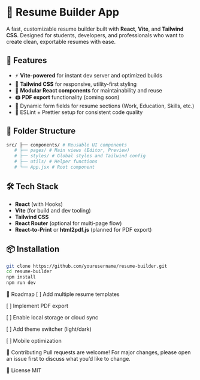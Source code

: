 # 🧾 Resume Builder App

A fast, customizable resume builder built with **React**, **Vite**, and **Tailwind CSS**. Designed for students, developers, and professionals who want to create clean, exportable resumes with ease.

## 🚀 Features

- ⚡️ **Vite-powered** for instant dev server and optimized builds
- 🎨 **Tailwind CSS** for responsive, utility-first styling
- 🧱 **Modular React components** for maintainability and reuse
- 🖨️ **PDF export** functionality (coming soon)
- 🧩 Dynamic form fields for resume sections (Work, Education, Skills, etc.)
- 🧪 ESLint + Prettier setup for consistent code quality

## 📁 Folder Structure
```bash
src/ ├── components/ # Reusable UI components 
   # ├── pages/ # Main views (Editor, Preview) 
   # ├── styles/ # Global styles and Tailwind config 
   # ├── utils/ # Helper functions 
   # └── App.jsx # Root component
```

## 🛠️ Tech Stack

- **React** (with Hooks)
- **Vite** (for build and dev tooling)
- **Tailwind CSS**
- **React Router** (optional for multi-page flow)
- **React-to-Print** or **html2pdf.js** (planned for PDF export)

## 📦 Installation

```bash
git clone https://github.com/yourusername/resume-builder.git
cd resume-builder
npm install
npm run dev
```


🎯 Roadmap
[ ] Add multiple resume templates

[ ] Implement PDF export

[ ] Enable local storage or cloud sync

[ ] Add theme switcher (light/dark)

[ ] Mobile optimization

🤝 Contributing
Pull requests are welcome! For major changes, please open an issue first to discuss what you’d like to change.

📄 License
MIT